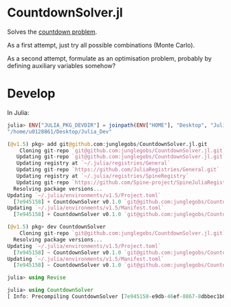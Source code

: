 # CountdownSolver.jl

Solves the [countdown problem](https://www.youtube.com/watch?v=2wyj7Ja2CPU&t=1m55s). 

As a first attempt, just try all possible combinations (Monte Carlo).

As a second attempt, formulate as an optimisation problem, probably by defining auxiliary variables somehow?

# Develop

In Julia:

```julia
julia> ENV["JULIA_PKG_DEVDIR"] = joinpath(ENV["HOME"], "Desktop", "Julia_Dev")
"/home/u0128861/Desktop/Julia_Dev"

(@v1.5) pkg> add git@github.com:junglegobs/CountdownSolver.jl.git
    Cloning git-repo `git@github.com:junglegobs/CountdownSolver.jl.git`
   Updating git-repo `git@github.com:junglegobs/CountdownSolver.jl.git`
   Updating registry at `~/.julia/registries/General`
   Updating git-repo `https://github.com/JuliaRegistries/General.git`
   Updating registry at `~/.julia/registries/SpineRegistry`
   Updating git-repo `https://github.com/Spine-project/SpineJuliaRegistry.git`
  Resolving package versions...
Updating `~/.julia/environments/v1.5/Project.toml`
  [7e945158] + CountdownSolver v0.1.0 `git@github.com:junglegobs/CountdownSolver.jl.git#main`
Updating `~/.julia/environments/v1.5/Manifest.toml`
  [7e945158] + CountdownSolver v0.1.0 `git@github.com:junglegobs/CountdownSolver.jl.git#main`

(@v1.5) pkg> dev CountdownSolver
    Cloning git-repo `git@github.com:junglegobs/CountdownSolver.jl.git`
  Resolving package versions...
Updating `~/.julia/environments/v1.5/Project.toml`
  [7e945158] ~ CountdownSolver v0.1.0 `git@github.com:junglegobs/CountdownSolver.jl.git#main` ⇒ v0.1.0 `~/Desktop/Julia_Dev/CountdownSolver`
Updating `~/.julia/environments/v1.5/Manifest.toml`
  [7e945158] ~ CountdownSolver v0.1.0 `git@github.com:junglegobs/CountdownSolver.jl.git#main` ⇒ v0.1.0 `~/Desktop/Julia_Dev/CountdownSolver`

julia> using Revise

julia> using CountdownSolver
[ Info: Precompiling CountdownSolver [7e945158-e9db-46ef-8867-8dbbec1b05b8]
```
